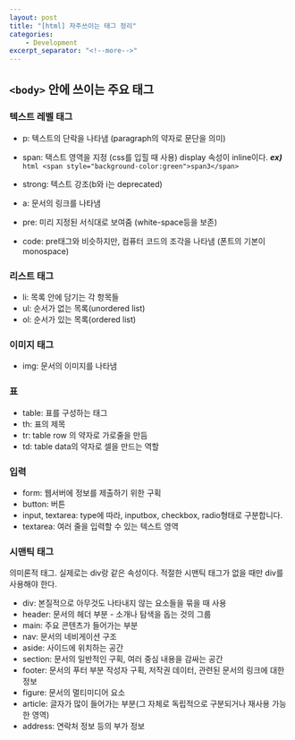 ```yaml
---
layout: post
title: "[html] 자주쓰이는 태그 정리"
categories:
    - Development
excerpt_separator: "<!--more-->"
---
```

## `<body>` 안에 쓰이는 주요 태그

### 텍스트 레벨 태그
- p: 텍스트의 단락을 나타냄 (paragraph의 약자로 문단을 의미)
- span: 택스트 영역을 지정 (css를 입힐 때 사용) display 속성이 inline이다. ***ex)*** ```html <span style="background-color:green">span3</span>```
- strong: 텍스트 강조(b와 i는 deprecated)
- a: 문서의 링크를 나타냄

- pre: 미리 지정된 서식대로 보여줌 (white-space등을 보존)
- code: pre태그와 비슷하지만, 컴퓨터 코드의 조각을 나타냄 (폰트의 기본이 monospace)


### 리스트 태그
- li: 목록 안에 담기는 각 항목들
- ul: 순서가 없는 목록(unordered list)
- ol: 순서가 있는 목록(ordered list)

### 이미지 태그
- img: 문서의 이미지를 나타냄


### 표
- table: 표를 구성하는 태그
- th: 표의 제목
- tr: table row 의 약자로 가로줄을 만듬
- td: table data의 약자로 셀을 만드는 역할

### 입력
- form: 웹서버에 정보를 제출하기 위한 구획
- button: 버튼
- input, textarea: type에 따라, inputbox, checkbox, radio형태로 구분합니다.
- textarea: 여러 줄을 입력할 수 있는 텍스트 영역

### 시맨틱 태그
의미론적 태그. 실제로는 div랑 같은 속성이다. 적절한 시맨틱 태그가 없을 때만 div를 사용해야 한다.
- div: 본질적으로 아무것도 나타내지 않는 요소들을 묶을 때 사용
- header:	문서의 헤더 부분 - 소개나 탐색을 돕는 것의 그룹
- main:	주요 콘텐츠가 들어가는 부분
- nav:	문서의 네비게이션 구조
- aside:	사이드에 위치하는 공간
- section:	문서의 일반적인 구획, 여러 중심 내용을 감싸는 공간
- footer:	문서의 푸터 부분 작성자 구획, 저작권 데이터, 관련된 문서의 링크에 대한 정보
- figure:	문서의 멀티미디어 요소
- article:	글자가 많이 들어가는 부분(그 자체로 독립적으로 구분되거나 재사용 가능한 영역)
- address:	연락처 정보 등의 부가 정보
